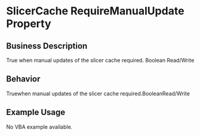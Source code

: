 # SlicerCache RequireManualUpdate Property

## Business Description
True when manual updates of the slicer cache required. Boolean Read/Write

## Behavior
Truewhen manual updates of the slicer cache required.BooleanRead/Write

## Example Usage
No VBA example available.